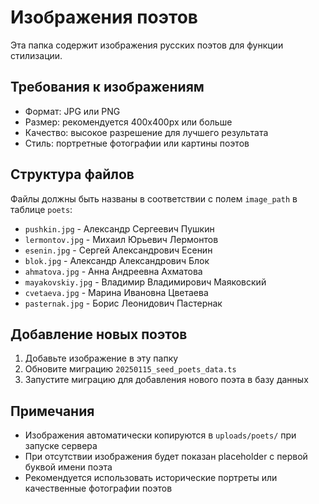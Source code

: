 # Изображения поэтов

Эта папка содержит изображения русских поэтов для функции стилизации.

## Требования к изображениям

- Формат: JPG или PNG
- Размер: рекомендуется 400x400px или больше
- Качество: высокое разрешение для лучшего результата
- Стиль: портретные фотографии или картины поэтов

## Структура файлов

Файлы должны быть названы в соответствии с полем `image_path` в таблице `poets`:

- `pushkin.jpg` - Александр Сергеевич Пушкин
- `lermontov.jpg` - Михаил Юрьевич Лермонтов
- `esenin.jpg` - Сергей Александрович Есенин
- `blok.jpg` - Александр Александрович Блок
- `ahmatova.jpg` - Анна Андреевна Ахматова
- `mayakovskiy.jpg` - Владимир Владимирович Маяковский
- `cvetaeva.jpg` - Марина Ивановна Цветаева
- `pasternak.jpg` - Борис Леонидович Пастернак

## Добавление новых поэтов

1. Добавьте изображение в эту папку
2. Обновите миграцию `20250115_seed_poets_data.ts`
3. Запустите миграцию для добавления нового поэта в базу данных

## Примечания

- Изображения автоматически копируются в `uploads/poets/` при запуске сервера
- При отсутствии изображения будет показан placeholder с первой буквой имени поэта
- Рекомендуется использовать исторические портреты или качественные фотографии поэтов
